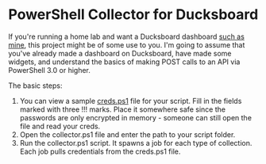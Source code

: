 PowerShell Collector for Ducksboard
==================

If you're running a home lab and want a Ducksboard dashboard [such as mine](https://public.ducksboard.com/ghKNTfxs_C-psVCY9iue/), this project might be of some use to you. I'm going to assume that you've already made a dashboard on Ducksboard, have made some widgets, and understand the basics of making POST calls to an API via PowerShell 3.0 or higher.

The basic steps:

1. You can view a sample [creds.ps1](https://github.com/WahlNetwork/ducksboard-homelab/blob/21abfeab1b2e9e6a3c9c6b0b02b9a248107ddfc8/creds.ps1) file for your script. Fill in the fields marked with three !!! marks. Place it somewhere safe since the passwords are only encrypted in memory - someone can still open the file and read your creds.
2. Open the collector.ps1 file and enter the path to your script folder.
3. Run the collector.ps1 script. It spawns a job for each type of collection. Each job pulls credentials from the creds.ps1 file.
